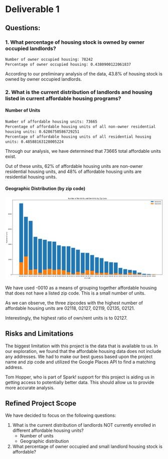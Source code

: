 # Deliverable 1

## Questions:

### 1. What percentage of housing stock is owned by owner occupied landlords?

```
Number of owner occupied housing: 78242
Percentage of owner occupied housing: 0.4380900122061837
```

According to our preliminary analysis of the data, 43.8% of housing stock is owned by owner occupied landlords.

### 2. What is the current distribution of landlords and housing listed in current affordable housing programs?

#### Number of Units

```
Number of affordable housing units: 73665
Percentage of affordable housing units of all non-owner residential housing units: 0.6286750586729251
Percentage of affordable housing units of all residential housing units: 0.48588163128005224
```

Through our analysis, we have determined that 73665 total affordable units exist.

Out of these units, 62% of affordable housing units are non-owner residential housing units, and 48% of affordable housing units are residential housing units.

#### Geographic Distribution (by zip code)

![image](./images/fixed_affordable_housing_units_by_zipcode.png)

We have used -0010 as a means of grouping together affordable housing that does not have a listed zip code. This is a small number of units.

As we can observe, the three zipcodes with the highest number of affordable housing units are 02118, 02127, 02119, 02135, 02121.

Interestingly, the highest ratio of own/rent units is to 02127.

## Risks and Limitations

The biggest limitation with this project is the data that is available to us. In our exploration, we found that the affordable housing data does not include any addresses. We had to make our best guess based upon the project name and zip code and utilized the Google Places API to find a matching address.

Tom Hopper, who is part of Spark! support for this project is aiding us in getting access to potentially better data. This should allow us to provide more accurate analysis.

## Refined Project Scope

We have decided to focus on the following questions:
1. What is the current distribution of landlords NOT currently enrolled in different affordable housing units?
    - Number of units
    - Geographic distribution
2. What percentage of owner occupied and small landlord housing stock is affordable?
